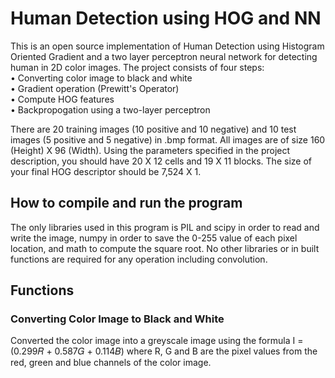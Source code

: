 # Human Detection using HOG and NN
    
This is an open source implementation of Human Detection using Histogram Oriented Gradient and a two layer perceptron neural network for detecting human in 2D color
images. The project consists of four steps:  
• Converting color image to black and white    
• Gradient operation (Prewitt's Operator)  
• Compute HOG features  
• Backpropogation using a two-layer perceptron  
  
There are 20 training images (10 positive and 10 negative) and 10 test images (5 positive and 5 negative) in .bmp format.  All images are of size 160 (Height) X 96 (Width). Using the parameters specified in the project description, you should have 20 X 12 cells and 19 X 11 blocks. The size of your final HOG descriptor should be 7,524 X 1.  
  
## How to compile and run the program
The only libraries used in this program is PIL and scipy in order to read and write the image, numpy in order to save the 0-255 value of each pixel location, and math to compute the square root. No other libraries or in built functions are required for any operation including convolution. 

## Functions
### Converting Color Image to Black and White  
Converted the color image into a greyscale image using the formula I =(0.299𝑅 + 0.587𝐺 + 0.114𝐵) where R, G and B are the pixel values from the red, green
and blue channels of the color image.

